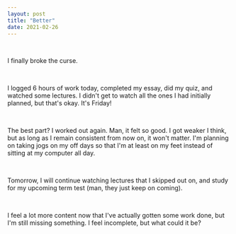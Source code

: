 ```yaml
---
layout: post
title: "Better"
date: 2021-02-26
---
```


&nbsp;

I finally broke the curse.

&nbsp;

I logged 6 hours of work today, completed my essay, did my quiz, and watched some lectures. I didn't get to watch all the ones I had initially planned, but that's okay. It's Friday!

&nbsp;

The best part? I worked out again. Man, it felt so good. I got weaker I think, but as long as I remain consistent from now on, it won't matter. I'm planning on taking jogs on my off days so that I'm at least on my feet
instead of sitting at my computer all day.

&nbsp;

Tomorrow, I will continue watching lectures that I skipped out on, and study for my upcoming term test (man, they just keep on coming).

&nbsp;

I feel a lot more content now that I've actually gotten some work done, but I'm still missing something. I feel incomplete, but what could it be?